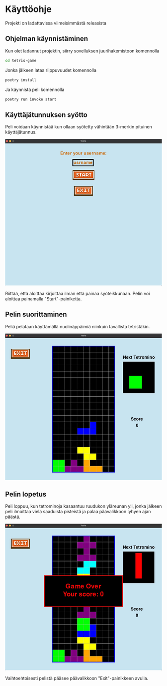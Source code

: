 # Käyttöohje
Projekti on ladattavissa viimeisimmästä releasista

## Ohjelman käynnistäminen
Kun olet ladannut projektin, siirry sovelluksen juurihakemistoon komennolla

```bash
cd tetris-game
```

Jonka jälkeen lataa riippuvuudet komennolla

```bash
poetry install
```

Ja käynnistä peli komennolla

```bash
poetry run invoke start
```

## Käyttäjätunnuksen syötto
Peli voidaan käynnistää kun ollaan syötetty vähintään 3-merkin pituinen käyttäjätunnus.

![](./kuvat/paavalikko.jpg)

Riittää, että aloittaa kirjoittaa ilman että painaa syöteikkunaan. Pelin voi aloittaa painamalla "Start"-painiketta.


## Pelin suorittaminen
Peliä pelataan käyttämällä nuolinäppäimiä niinkuin tavallista tetristäkin.

![](./kuvat/pelisilmukka.jpg)

## Pelin lopetus
Peli loppuu, kun tetrominoja kasaantuu ruudukon yläreunan yli, jonka jälkeen peli ilmoittaa vielä saaduista pisteistä ja palaa päävalikkoon lyhyen ajan päästä.

![](./kuvat/gameover.jpg)

Vaihtoehtoisesti pelistä pääsee päävalikkoon "Exit"-painikkeen avulla.
